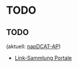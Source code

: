 # TODO

## TODO

 (aktuell: [napDCAT-AP](https://its-platform.eu/highlights/progressing-metadata-national-access-points))


- [Link-Sammlung Portale](https://github.com/projekt-opal/doc/wiki/Open-Data-Portals)
